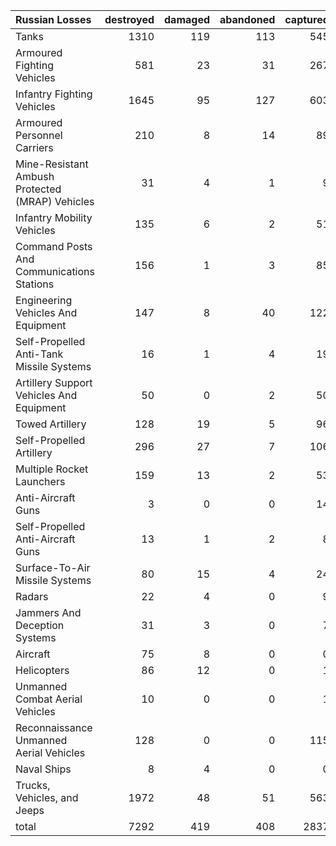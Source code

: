 | Russian Losses                                   |   destroyed |   damaged |   abandoned |   captured |   total |
|:-------------------------------------------------|------------:|----------:|------------:|-----------:|--------:|
| Tanks                                            |        1310 |       119 |         113 |        545 |    2087 |
| Armoured Fighting Vehicles                       |         581 |        23 |          31 |        267 |     902 |
| Infantry Fighting Vehicles                       |        1645 |        95 |         127 |        603 |    2470 |
| Armoured Personnel Carriers                      |         210 |         8 |          14 |         89 |     321 |
| Mine-Resistant Ambush Protected  (MRAP) Vehicles |          31 |         4 |           1 |          9 |      45 |
| Infantry Mobility Vehicles                       |         135 |         6 |           2 |         51 |     194 |
| Command Posts And Communications Stations        |         156 |         1 |           3 |         85 |     245 |
| Engineering Vehicles And Equipment               |         147 |         8 |          40 |        122 |     317 |
| Self-Propelled Anti-Tank Missile Systems         |          16 |         1 |           4 |         19 |      40 |
| Artillery Support Vehicles And Equipment         |          50 |         0 |           2 |         50 |     102 |
| Towed Artillery                                  |         128 |        19 |           5 |         96 |     248 |
| Self-Propelled Artillery                         |         296 |        27 |           7 |        106 |     436 |
| Multiple Rocket Launchers                        |         159 |        13 |           2 |         53 |     227 |
| Anti-Aircraft Guns                               |           3 |         0 |           0 |         14 |      17 |
| Self-Propelled Anti-Aircraft Guns                |          13 |         1 |           2 |          8 |      24 |
| Surface-To-Air Missile Systems                   |          80 |        15 |           4 |         24 |     123 |
| Radars                                           |          22 |         4 |           0 |          9 |      35 |
| Jammers And Deception Systems                    |          31 |         3 |           0 |          7 |      41 |
| Aircraft                                         |          75 |         8 |           0 |          0 |      83 |
| Helicopters                                      |          86 |        12 |           0 |          1 |      99 |
| Unmanned Combat Aerial Vehicles                  |          10 |         0 |           0 |          1 |      11 |
| Reconnaissance Unmanned Aerial Vehicles          |         128 |         0 |           0 |        115 |     243 |
| Naval Ships                                      |           8 |         4 |           0 |          0 |      12 |
| Trucks, Vehicles, and Jeeps                      |        1972 |        48 |          51 |        563 |    2634 |
| total                                            |        7292 |       419 |         408 |       2837 |   10956 |
